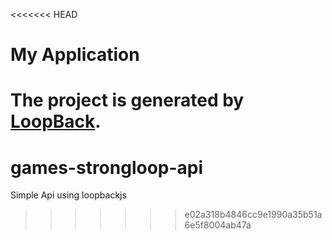 <<<<<<< HEAD
# My Application

The project is generated by [LoopBack](http://loopback.io).
=======
# games-strongloop-api
Simple Api using loopbackjs
>>>>>>> e02a318b4846cc9e1990a35b51a6e5f8004ab47a
